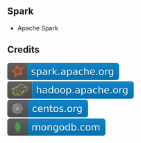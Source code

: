 Spark
-----

- Apache Spark

Credits
-------
[![image](
https://github.com/RajaniCode/S/blob/main/Reference/Badges/Spark/spark.apache.org.svg?raw=true)](https://spark.apache.org)  
[![image](
https://github.com/RajaniCode/S/blob/main/Reference/Badges/Spark/hadoop.apache.org.svg?raw=true)](https://hadoop.apache.org)  
[![image](
https://github.com/RajaniCode/S/blob/main/Reference/Badges/Spark/centos.org.svg?raw=true)](https://centos.org)  
[![image](
https://github.com/RajaniCode/S/blob/main/Reference/Badges/Spark/mongodb.com.svg?raw=true)](https://mongodb.com)
